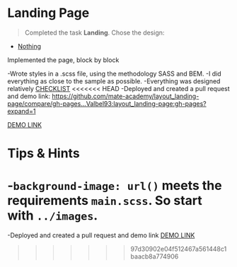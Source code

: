 # Landing Page

> Completed the task **Landing**.
> Сhose the design:

- [Nothing](https://www.figma.com/file/DtkQmQ797hk0nI4KfMi2Uq/BOSE-New-Version?type=design&node-id=6802-139&t=L7eKz5YKLN0m5WxR-0)

Implemented the page, block by block

-Wrote styles in a .scss file, using the methodology SASS and BEM.
-I did everything as close to the sample as possible.
-Everything was designed relatively [CHECKLIST](./checklist.md)
<<<<<<< HEAD
-Deployed and created a pull request and demo link:
https://github.com/mate-academy/layout_landing-page/compare/gh-pages...Valbel93:layout_landing-page:gh-pages?expand=1

[DEMO LINK](https://Valbel93.github.io/layout_landing-page/)

# Tips & Hints

-`background-image: url()` meets the requirements `main.scss`. So start with `../images`.
=======
-Deployed and created a pull request and demo link
[DEMO LINK](https://github.com/mate-academy/layout_landing-page/compare/gh-pages...Valbel93:layout_landing-page:gh-pages?expand=1)
>>>>>>> 97d30902e04f512467a561448c1baacb8a774906
